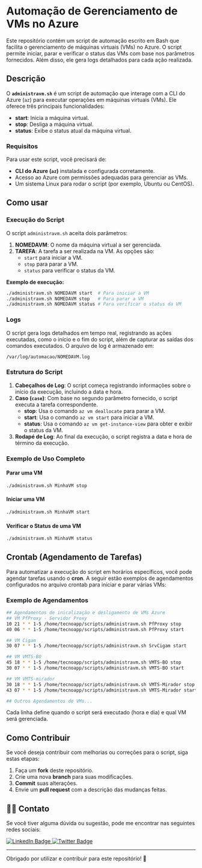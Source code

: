 # Automação de Gerenciamento de VMs no Azure

Este repositório contém um script de automação escrito em Bash que facilita o gerenciamento de máquinas virtuais (VMs) no Azure. O script permite iniciar, parar e verificar o status das VMs com base nos parâmetros fornecidos. Além disso, ele gera logs detalhados para cada ação realizada.

## Descrição

O **`administravm.sh`** é um script de automação que interage com a CLI do Azure (`az`) para executar operações em máquinas virtuais (VMs). Ele oferece três principais funcionalidades:

- **start**: Inicia a máquina virtual.
- **stop**: Desliga a máquina virtual.
- **status**: Exibe o status atual da máquina virtual.

### Requisitos

Para usar este script, você precisará de:

- **CLI do Azure (`az`)** instalada e configurada corretamente.
- Acesso ao Azure com permissões adequadas para gerenciar as VMs.
- Um sistema Linux para rodar o script (por exemplo, Ubuntu ou CentOS).

## Como usar

### Execução do Script

O script `administravm.sh` aceita dois parâmetros:

1. **NOMEDAVM**: O nome da máquina virtual a ser gerenciada.
2. **TAREFA**: A tarefa a ser realizada na VM. As opções são:
   - `start` para iniciar a VM.
   - `stop` para parar a VM.
   - `status` para verificar o status da VM.

**Exemplo de execução:**

```bash
./administravm.sh NOMEDAVM start  # Para iniciar a VM
./administravm.sh NOMEDAVM stop   # Para parar a VM
./administravm.sh NOMEDAVM status # Para verificar o status da VM
```

### Logs

O script gera logs detalhados em tempo real, registrando as ações executadas, como o início e o fim do script, além de capturar as saídas dos comandos executados. O arquivo de log é armazenado em:

```bash
/var/log/automacao/NOMEDAVM.log
```

### Estrutura do Script

1. **Cabeçalhos de Log**: O script começa registrando informações sobre o início da execução, incluindo a data e hora.
2. **Caso (`case`)**: Com base no segundo parâmetro fornecido, o script executa a tarefa correspondente.
   - **stop**: Usa o comando `az vm deallocate` para parar a VM.
   - **start**: Usa o comando `az vm start` para iniciar a VM.
   - **status**: Usa o comando `az vm get-instance-view` para obter e exibir o status da VM.
3. **Rodapé de Log**: Ao final da execução, o script registra a data e hora de término da execução.

### Exemplo de Uso Completo

#### Parar uma VM

```bash
./administravm.sh MinhaVM stop
```

#### Iniciar uma VM

```bash
./administravm.sh MinhaVM start
```

#### Verificar o Status de uma VM

```bash
./administravm.sh MinhaVM status
```

## Crontab (Agendamento de Tarefas)

Para automatizar a execução do script em horários específicos, você pode agendar tarefas usando o **cron**. A seguir estão exemplos de agendamentos configurados no arquivo crontab para iniciar e parar várias VMs:

### Exemplo de Agendamentos

```bash
## Agendamentos de inicalização e desligamento de VMs Azure
## VM PfProxy - Servidor Proxy
10 21 * * 1-5 /home/tecnoapp/scripts/administravm.sh PfProxy stop
40 06 * * 1-5 /home/tecnoapp/scripts/administravm.sh PfProxy start

## VM Cigam
30 07 * * 1-5 /home/tecnoapp/scripts/administravm.sh SrvCigam start

## VM VMTS-BO
45 18 * * 1-5 /home/tecnoapp/scripts/administravm.sh VMTS-BO stop
30 07 * * 1-5 /home/tecnoapp/scripts/administravm.sh VMTS-BO start

## VM VMTS-mirador
30 18 * * 1-5 /home/tecnoapp/scripts/administravm.sh VMTS-Mirador stop
43 07 * * 1-5 /home/tecnoapp/scripts/administravm.sh VMTS-Mirador start

## Outros Agendamentos de VMs...
```

Cada linha define quando o script será executado (hora e dia) e qual VM será gerenciada. 

## Como Contribuir

Se você deseja contribuir com melhorias ou correções para o script, siga estas etapas:

1. Faça um **fork** deste repositório.
2. Crie uma nova **branch** para suas modificações.
3. **Commit** suas alterações.
4. Envie um **pull request** com a descrição das mudanças feitas.

## 👨‍💻 Contato

Se você tiver alguma dúvida ou sugestão, pode me encontrar nas seguintes redes sociais:

<div id="badges">
  <a href = "https://linkedin.com/in/weslley-inoc%C3%AAncio-cnse-csae-cpte-ceh-trained-830601128">
    <img src="https://img.shields.io/badge/LinkedIn-blue?style=for-the-badge&logo=linkedin&logoColor=white" alt="LinkedIn Badge"/>
  </a>

  <a href = "mailto:weslley.inocencio@proton.me">
    <img src="https://img.shields.io/badge/Twitter-blue?style=for-the-badge&logo=twitter&logoColor=white" alt="Twitter Badge"/>
  </a>
</div>

---

Obrigado por utilizar e contribuir para este repositório! 🙌